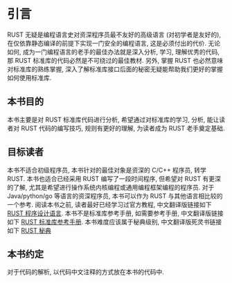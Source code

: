 # 引言

RUST 无疑是编程语言史对资深程序员最不友好的高级语言 (对初学者是友好的), 在仅依靠静态编译的前提下实现一门安全的编程语言, 这是必须付出的代价. 无论如何, 成为一门编程语言的老手的最佳办法就是深入分析, 学习, 理解优秀的代码, 那 RUST 标准库的代码必然是不可绕过的最佳教材. 另外, 掌握 RUST 也必然意味对标准库的熟练掌握, 深入了解标准库接口后面的秘密无疑能帮助我们更好的掌握如何使用标准库.

## 本书目的

本书主要是对 RUST 标准库代码进行分析, 希望通过对标准库的学习, 分析, 能让读者对 RUST 代码的编写技巧, 规则有更好的理解, 为读者成为 RUST 老手奠定基础.

## 目标读者

本书不适合初级程序员, 本书针对的最佳对象是资深的 C/C++ 程序员, 转学 RUST. 本书也适合已经采用 RUST 编写了一段时间程序, 但希望对 RUST 有更深的了解, 尤其是希望进行操作系统内核编程或通用编程框架编程的程序员. 对于 Java/python/go 等语言的资深程序员, 本书可以作为 RUST 与其他语言相比较的一个参考. 阅读本书之前, 读者最好已经学习过官方教程, 中文翻译版链接如下 [RUST 程序设计语言](https://rustwiki.org/zh-CN/book/). 本书不是标准库参考手册, 如需要参考手册, 中文翻译版链接如下 [RUST 标准库参考手册](https://rustwiki.org/zh-CN/std/). 本书难度应该属于秘典级别, 中文翻译版死灵书链接如下 [RUST 秘典](https://nomicon.purewhite.io/)

## 本书约定

对于代码的解析, 以代码中文注释的方式放在本书的代码中.
